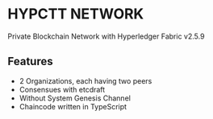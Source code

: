 # HYPCTT NETWORK

Private Blockchain Network with Hyperledger Fabric v2.5.9


## Features

- 2 Organizations, each having two peers
- Consensues with etcdraft
- Without System Genesis Channel
- Chaincode written in TypeScript

